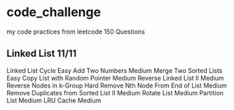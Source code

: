 # code_challenge
my code practices from leetcode
150 Questions 

Linked List 11/11
--------------------------------------------
Linked List Cycle Easy
Add Two Numbers Medium
Merge Two Sorted Lists Easy
Copy List with Random Pointer Medium
Reverse Linked List II Medium
Reverse Nodes in k-Group Hard
Remove Nth Node From End of List Medium
Remove Duplicates from Sorted List II Medium
Rotate List Medium
Partition List Medium
LRU Cache Medium